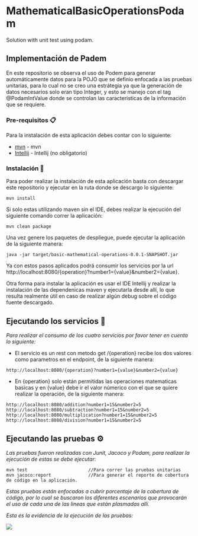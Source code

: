 # MathematicalBasicOperationsPodam
Solution with unit test using podam.

## Implementación de Padem
En este repositorio se observa el uso de Podem para generar automáticamente datos para la POJO que se definio enfocada a las pruebas unitarias, para lo cual no se creo una estrátegia ya que la generación de datos necesarios solo eran tipo Integer, y esto se manejo con el tag @PodamIntValue donde se controlan las caracteristicas de la información que se requiere.

### Pre-requisitos 📋
Para la instalación de esta aplicación debes contar con lo siguiente:

* [mvn](https://maven.apache.org/install.html) - mvn
* [Intellij](https://www.jetbrains.com/es-es/idea/download/) - Intellij (no obligatorio)

### Instalación 🔧

Para poder realizar la instalación de esta aplicación basta con descargar este repositorio y ejecutar en la ruta donde se descargo lo siguiente: 

```
mvn install
``` 
Si solo estas utilizando maven sin el IDE, debes realizar la ejecución del siguiente comando correr la aplicación:
```
mvn clean package
``` 

Una vez genere los paquetes de despliegue, puede ejecutar la aplicación de la siguiente manera:
```
java -jar target/basic-mathematical-operations-0.0.1-SNAPSHOT.jar
```
Ya con estos pasos aplicados podrá consumir los servicios por la url http://localhost:8080/{operation}?number1={value}&number2={value}.

Otra forma para instalar la aplicación es usar el IDE Intellij y realizar la instalación de las dependenicas maven y ejecutarla desde allí, lo que resulta realmente útil en caso de realizar algún debug sobre el código fuente descargado.

## Ejecutando los servicios 🔩

_Para realizar el consumo de los cuatro servicios por favor tener en cuenta lo siguiente:_

* El servicio es un rest con metodo get /{operation} recibe los dos valores como parametros en el endpoint, de la siguiente manera:
```
http://localhost:8080/{operation}?number1={value}&number2={value}
```
* En {operation} solo están permitidas las operaciones matematicas basicas y en {value} debe ir el valor númerico con el que se quiere realizar la operación, de la siguiente manera:
```
http://localhost:8080/addition?number1=15&number2=5
http://localhost:8080/subtraction?number1=15&number2=5
http://localhost:8080/multiplication?number1=15&number2=5
http://localhost:8080/division?number1=15&number2=5
```

## Ejecutando las pruebas ⚙️

_Las pruebas fueron realizadas con Junit, Jacoco y Podam, para realizar la ejecución de estas se debe ejecutar:_ 
```
mvn test                       //Para correr las pruebas unitarias
mvn jacoco:report              //Para generar el reporte de cobertura de código en la aplicación.
```
_Estas pruebas están enfocadas a cubrir porcentaje de la cobertura de código, por lo cual se buscaron los diferentes escenarios que provocarán el uso de cada una de las lineas que están plasmadas allí._

_Esta es la evidencia de la ejecución de las pruebas:_

![](https://github.com/JeissonAvila/MathematicalBasicOperationsPodam/blob/main/Documents/PodamTest.gif)
